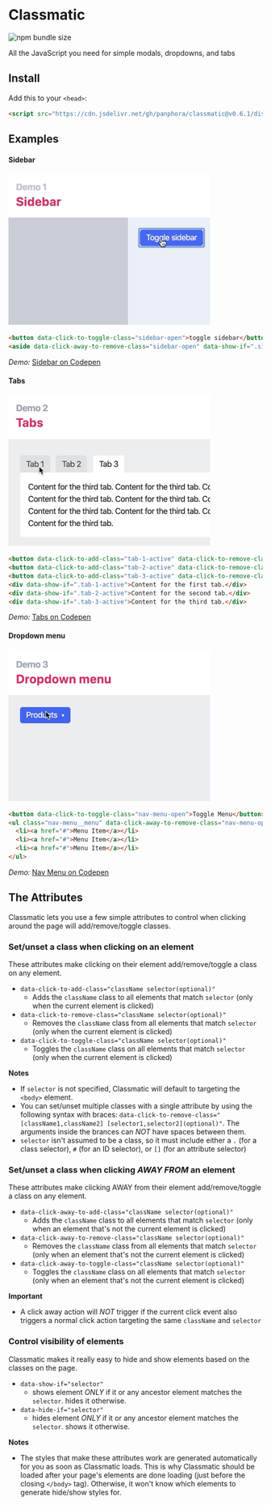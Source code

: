 # Classmatic

![npm bundle size](https://img.shields.io/bundlephobia/minzip/classmatic)

All the JavaScript you need for simple modals, dropdowns, and tabs

## Install

Add this to your `<head>`:

```html
<script src="https://cdn.jsdelivr.net/gh/panphora/classmatic@v0.6.1/dist/classmatic.min.js"></script>
```

## Examples

#### Sidebar

<img src="demo/gifs/classmatic-demo--sidebar.gif" width="400" alt="Sidebar demo">

```html
<button data-click-to-toggle-class="sidebar-open">toggle sidebar</button>
<aside data-click-away-to-remove-class="sidebar-open" data-show-if=".sidebar-open">sidebar content</aside>
```

*Demo:* [Sidebar on Codepen](https://codepen.io/panphora/pen/ZEYRbbE)

#### Tabs

<img src="demo/gifs/classmatic-demo--tabs.gif" width="400" alt="Tabs demo">

```html
<button data-click-to-add-class="tab-1-active" data-click-to-remove-class="[tab-2-active,tab-3-active]">Tab 1</button>
<button data-click-to-add-class="tab-2-active" data-click-to-remove-class="[tab-1-active,tab-3-active]">Tab 2</button>
<button data-click-to-add-class="tab-3-active" data-click-to-remove-class="[tab-1-active,tab-2-active]">Tab 3</button>
<div data-show-if=".tab-1-active">Content for the first tab.</div>
<div data-show-if=".tab-2-active">Content for the second tab.</div>
<div data-show-if=".tab-3-active">Content for the third tab.</div>
```

*Demo:* [Tabs on Codepen](https://codepen.io/panphora/pen/RwNJWWx)

#### Dropdown menu

<img src="demo/gifs/classmatic-demo--dropdown.gif" width="400" alt="Dropdown menu demo">

```html
<button data-click-to-toggle-class="nav-menu-open">Toggle Menu</button>
<ul class="nav-menu__menu" data-click-away-to-remove-class="nav-menu-open" data-show-if=".nav-menu-open">
  <li><a href="#">Menu Item</a></li>
  <li><a href="#">Menu Item</a></li>
  <li><a href="#">Menu Item</a></li>
</ul>
```

*Demo:* [Nav Menu on Codepen](https://codepen.io/panphora/pen/GRgGpZx)

## The Attributes

Classmatic lets you use a few simple attributes to control when clicking around the page will add/remove/toggle classes.

### Set/unset a class when clicking on an element

These attributes make clicking on their element add/remove/toggle a class on any element.

* `data-click-to-add-class="className selector(optional)"`
  * Adds the `className` class to all elements that match `selector` (only when the current element is clicked)
* `data-click-to-remove-class="className selector(optional)"`
  * Removes the `className` class from all elements that match `selector` (only when the current element is clicked)
* `data-click-to-toggle-class="className selector(optional)"`
  * Toggles the `className` class on all elements that match `selector` (only when the current element is clicked)

**Notes** 

* If `selector` is not specified, Classmatic will default to targeting the `<body>` element.
* You can set/unset multiple classes with a single attribute by using the following syntax with braces: `data-click-to-remove-class="[className1,className2] [selector1,selector2](optional)"`. The arguments inside the brances can *NOT* have spaces between them.
* `selector` isn't assumed to be a class, so it must include either a `.` (for a class selector), `#` (for an ID selector), or `[]` (for an attribute selector)

### Set/unset a class when clicking *AWAY FROM* an element

These attributes make clicking AWAY from their element add/remove/toggle a class on any element.

* `data-click-away-to-add-class="className selector(optional)"`
  * Adds the `className` class to all elements that match `selector` (only when an element that's not the current element is clicked)
* `data-click-away-to-remove-class="className selector(optional)"`
  * Removes the `className` class from all elements that match `selector` (only when an element that's not the current element is clicked)
* `data-click-away-to-toggle-class="className selector(optional)"`
  * Toggles the `className` class on all elements that match `selector` (only when an element that's not the current element is clicked)

**Important** 

* A click away action will *NOT* trigger if the current click event also triggers a normal click action targeting the same `className` and `selector`

### Control visibility of elements

Classmatic makes it really easy to hide and show elements based on the classes on the page.

* `data-show-if="selector"`
  * shows element *ONLY* if it or any ancestor element matches the `selector`. hides it otherwise.
* `data-hide-if="selector"`
  * hides element *ONLY* if it or any ancestor element matches the `selector`. shows it otherwise.

**Notes** 

* The styles that make these attributes work are generated automatically for you as soon as Classmatic loads. This is why Classmatic should be loaded after your page's elements are done loading (just before the closing `</body>` tag). Otherwise, it won't know which elements to generate hide/show styles for.





